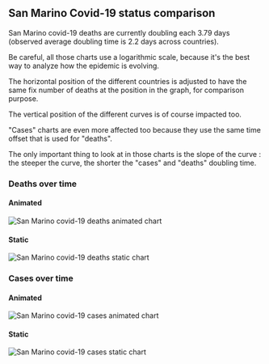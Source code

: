 ## San Marino Covid-19 status comparison 

San Marino covid-19 deaths are currently doubling each 3.79 days (observed average doubling time is 2.2 days across countries).



Be careful, all those charts use a logarithmic scale, because it's the best way to analyze how the epidemic is evolving.
 
The horizontal position of the different countries is adjusted to have the same fix number of deaths at the position in the graph, for comparison purpose.

The vertical position of the different curves is of course impacted too.

"Cases" charts are even more affected too because they use the same time offset that is used for "deaths".

The only important thing to look at in those charts is the slope of the curve : the steeper the curve, the shorter the "cases" and "deaths" doubling time.



 
### Deaths over time
 
#### Animated
![San Marino covid-19 deaths animated chart](https://raw.githubusercontent.com/madlag/coronavirus_study/master/notebooks/graphs/2020-03-20/countries/San_Marino/2020-03-20_San_Marino_deaths.gif "San Marino covid-19 deaths animated chart")   
 
#### Static
![San Marino covid-19 deaths static chart](https://raw.githubusercontent.com/madlag/coronavirus_study/master/notebooks/graphs/2020-03-20/countries/San_Marino/2020-03-20_San_Marino_deaths.png "San Marino covid-19 deaths static chart")   

 
### Cases over time
 
#### Animated
![San Marino covid-19 cases animated chart](https://raw.githubusercontent.com/madlag/coronavirus_study/master/notebooks/graphs/2020-03-20/countries/San_Marino/2020-03-20_San_Marino_deaths.gif "San Marino covid-19 cases animated chart")   
 
#### Static
![San Marino covid-19 cases static chart](https://raw.githubusercontent.com/madlag/coronavirus_study/master/notebooks/graphs/2020-03-20/countries/San_Marino/2020-03-20_San_Marino_deaths.png "San Marino covid-19 cases static chart")   


